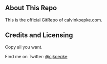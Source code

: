## About This Repo
This is the official GitRepo of calvinkoepke.com.

## Credits and Licensing
Copy all you want.

Find me on Twitter: [@cjkoepke](https://twitter.com/cjkoepke)
